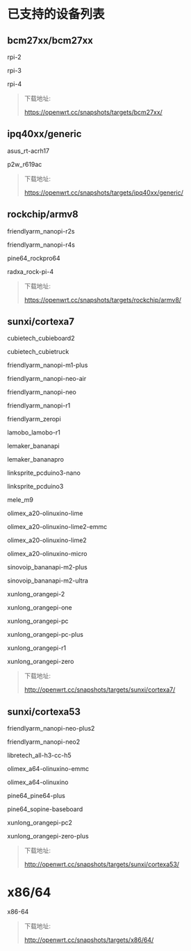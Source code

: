 # 已支持的设备列表

## bcm27xx/bcm27xx

rpi-2

rpi-3

rpi-4

> 下载地址:
>
> <https://openwrt.cc/snapshots/targets/bcm27xx/>

## ipq40xx/generic

asus_rt-acrh17

p2w_r619ac

> 下载地址:
>
> <https://openwrt.cc/snapshots/targets/ipq40xx/generic/>

## rockchip/armv8

friendlyarm_nanopi-r2s

friendlyarm_nanopi-r4s

pine64_rockpro64

radxa_rock-pi-4

> 下载地址:
>
> https://openwrt.cc/snapshots/targets/rockchip/armv8/

## sunxi/cortexa7

cubietech_cubieboard2

cubietech_cubietruck

friendlyarm_nanopi-m1-plus

friendlyarm_nanopi-neo-air

friendlyarm_nanopi-neo

friendlyarm_nanopi-r1

friendlyarm_zeropi

lamobo_lamobo-r1

lemaker_bananapi

lemaker_bananapro

linksprite_pcduino3-nano

linksprite_pcduino3

mele_m9

olimex_a20-olinuxino-lime

olimex_a20-olinuxino-lime2-emmc

olimex_a20-olinuxino-lime2

olimex_a20-olinuxino-micro

sinovoip_bananapi-m2-plus

sinovoip_bananapi-m2-ultra

xunlong_orangepi-2

xunlong_orangepi-one

xunlong_orangepi-pc

xunlong_orangepi-pc-plus

xunlong_orangepi-r1

xunlong_orangepi-zero

> 下载地址:
>
> <http://openwrt.cc/snapshots/targets/sunxi/cortexa7/>

## sunxi/cortexa53

friendlyarm_nanopi-neo-plus2

friendlyarm_nanopi-neo2

libretech_all-h3-cc-h5

olimex_a64-olinuxino-emmc

olimex_a64-olinuxino

pine64_pine64-plus

pine64_sopine-baseboard

xunlong_orangepi-pc2

xunlong_orangepi-zero-plus

> 下载地址:
>
> <http://openwrt.cc/snapshots/targets/sunxi/cortexa53/>

# x86/64

x86-64

> 下载地址:
>
> <http://openwrt.cc/snapshots/targets/x86/64/>
